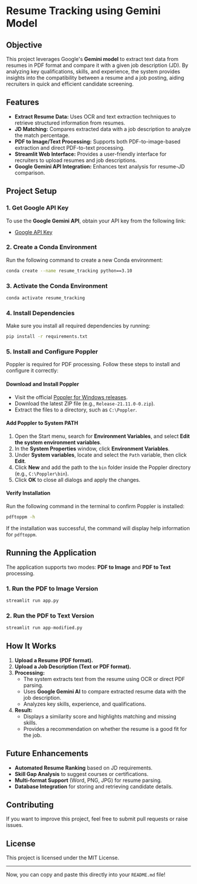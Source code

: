 # Resume Tracking using Gemini Model

## Objective
This project leverages Google's **Gemini model** to extract text data from resumes in PDF format and compare it with a given job description (JD). By analyzing key qualifications, skills, and experience, the system provides insights into the compatibility between a resume and a job posting, aiding recruiters in quick and efficient candidate screening.

## Features
- **Extract Resume Data:** Uses OCR and text extraction techniques to retrieve structured information from resumes.
- **JD Matching:** Compares extracted data with a job description to analyze the match percentage.
- **PDF to Image/Text Processing:** Supports both PDF-to-image-based extraction and direct PDF-to-text processing.
- **Streamlit Web Interface:** Provides a user-friendly interface for recruiters to upload resumes and job descriptions.
- **Google Gemini API Integration:** Enhances text analysis for resume-JD comparison.

## Project Setup

### 1. Get Google API Key
To use the **Google Gemini API**, obtain your API key from the following link:
- [Google API Key](https://aistudio.google.com/app/apikey)

### 2. Create a Conda Environment
Run the following command to create a new Conda environment:
```sh
conda create --name resume_tracking python==3.10
```

### 3. Activate the Conda Environment
```sh
conda activate resume_tracking
```

### 4. Install Dependencies
Make sure you install all required dependencies by running:
```sh
pip install -r requirements.txt
```

### 5. Install and Configure Poppler
Poppler is required for PDF processing. Follow these steps to install and configure it correctly:

#### **Download and Install Poppler**
- Visit the official [Poppler for Windows releases](https://github.com/oschwartz10612/poppler-windows/releases).
- Download the latest ZIP file (e.g., `Release-21.11.0-0.zip`).
- Extract the files to a directory, such as `C:\Poppler`.

#### **Add Poppler to System PATH**
1. Open the Start menu, search for **Environment Variables**, and select **Edit the system environment variables**.
2. In the **System Properties** window, click **Environment Variables**.
3. Under **System variables**, locate and select the `Path` variable, then click **Edit**.
4. Click **New** and add the path to the `bin` folder inside the Poppler directory (e.g., `C:\Poppler\bin`).
5. Click **OK** to close all dialogs and apply the changes.

#### **Verify Installation**
Run the following command in the terminal to confirm Poppler is installed:
```sh
pdftoppm -h
```
If the installation was successful, the command will display help information for `pdftoppm`.

## Running the Application
The application supports two modes: **PDF to Image** and **PDF to Text** processing.

### **1. Run the PDF to Image Version**
```sh
streamlit run app.py
```

### **2. Run the PDF to Text Version**
```sh
streamlit run app-modified.py
```

## How It Works
1. **Upload a Resume (PDF format).**
2. **Upload a Job Description (Text or PDF format).**
3. **Processing:**
   - The system extracts text from the resume using OCR or direct PDF parsing.
   - Uses **Google Gemini AI** to compare extracted resume data with the job description.
   - Analyzes key skills, experience, and qualifications.
4. **Result:**
   - Displays a similarity score and highlights matching and missing skills.
   - Provides a recommendation on whether the resume is a good fit for the job.

## Future Enhancements
- **Automated Resume Ranking** based on JD requirements.
- **Skill Gap Analysis** to suggest courses or certifications.
- **Multi-format Support** (Word, PNG, JPG) for resume parsing.
- **Database Integration** for storing and retrieving candidate details.

## Contributing
If you want to improve this project, feel free to submit pull requests or raise issues.

## License
This project is licensed under the MIT License.

---

Now, you can copy and paste this directly into your `README.md` file!


